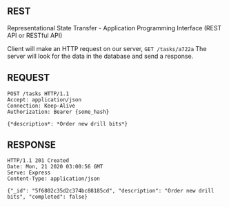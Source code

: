 ## REST

Representational State Transfer - Application Programming Interface (REST API or RESTful API)

Client will make an HTTP request on our server, `GET /tasks/a722a` 
The server will look for the data in the database and send a response.

## REQUEST

```
POST /tasks HTTP/1.1
Accept: application/json
Connection: Keep-Alive
Authorization: Bearer {some_hash}

{*description*: *Order new drill bits*}
```

## RESPONSE

```
HTTP/1.1 201 Created
Date: Mon, 21 2020 03:00:56 GMT
Serve: Express
Content-Type: application/json

{"_id": "5f6802c35d2c374bc88185cd", "description": "Order new drill bits", "completed": false}
```